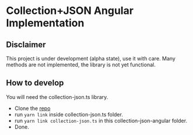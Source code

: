 Collection+JSON Angular Implementation
======================================


Disclaimer
---

This project is under development (alpha state), use it with care.
Many methods are not implemented, the library is not yet functional.

How to develop
---

You will need the collection-json.ts library. 
 * Clone the [repo](https://github.com/avatao/collection-json.ts)
 * run `yarn link` inside collection-json.ts folder.
 * run `yarn link collection-json.ts` in this collection-json-angular folder.
 * Done.